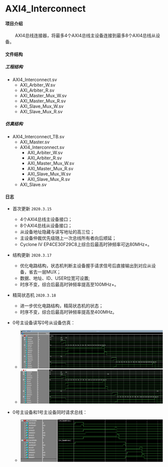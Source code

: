 # AXI4_Interconnect

#### 项目介绍
&#160; &#160; &#160; &#160; AXI4总线连接器，将最多4个AXI4总线主设备连接到最多8个AXI4总线从设备。

#### 文件结构

##### 工程结构

- AXI4_Interconnect.sv   
    - AXI_Arbiter_W.sv    
    - AXI_Arbiter_R.sv
    - AXI_Master_Mux_W.sv
    - AXI_Master_Mux_R.sv
    - AXI_Slave_Mux_W.sv
    - AXI_Slave_Mux_R.sv

##### 仿真结构

- AXI4_Interconnect_TB.sv
    - AXI_Master.sv
    - AXI4_Interconnect.sv
        - AXI_Arbiter_W.sv    
        - AXI_Arbiter_R.sv
        - AXI_Master_Mux_W.sv
        - AXI_Master_Mux_R.sv
        - AXI_Slave_Mux_W.sv
        - AXI_Slave_Mux_R.sv
    - AXI_Slave.sv

#### 日志

* 首次更新 `2020.3.15`
    * 4个AXI4总线主设备接口；
    * 8个AXI4总线从设备接口；
    * 从设备地址隐藏与读写地址的高三位；
    * 主设备仲裁优先级随上一次总线所有者向后顺延；
    * Cyclone IV EP4CE30F29C8上综合后最高时钟频率可达80MHz+。

* 结构更新 `2020.3.17`
    * 优化电路结构，状态机判断主设备握手请求信号后直接输出到对应从设备，省去一层MUX；
    * 数据、地址、ID、USER位宽可设置;
    * 时序不变，综合后最高时钟频率提高至100MHz+。

* 精简状态机 `2020.3.18`
    * 进一步优化电路结构，精简状态机的状态；
    * 时序不变，综合后最高时钟频率提高至400MHz。

* 0号主设备读写0号从设备仿真：
    * ![m0_wr](https://raw.githubusercontent.com/Verdvana/AXI4_Interconnect/master/Simulation/AXI4_Interconnect_TB/m0_wr.jpg)
    * ![s0_wr](https://raw.githubusercontent.com/Verdvana/AXI4_Interconnect/master/Simulation/AXI4_Interconnect_TB/s0_wr.jpg)
* 0号主设备和1号主设备同时请求总线：
    * ![handshake](https://raw.githubusercontent.com/Verdvana/AXI4_Interconnect/master/Simulation/AXI4_Interconnect_TB/handshake.jpg)


